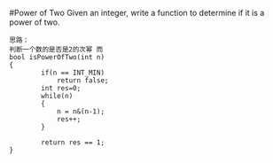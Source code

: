 #Power of Two
Given an integer, write a function to determine if it is a power of two.

```
思路：
判断一个数的是否是2的次幂 而
bool isPowerOfTwo(int n)
{
        if(n == INT_MIN)
            return false;
        int res=0;
        while(n)
        {
            n = n&(n-1);
            res++;
        }
        
        return res == 1;
}
```